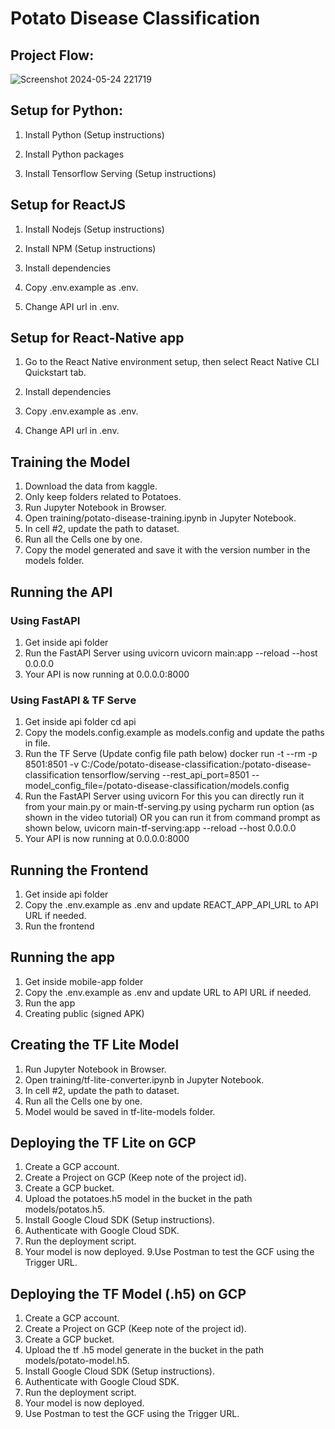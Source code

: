 # Potato Disease Classification
## Project Flow:
![Screenshot 2024-05-24 221719](https://github.com/madhu1690/Flora/assets/135344672/5c2baa01-a477-45cb-b823-64b79dcb45c0)

## Setup for Python:
1. Install Python (Setup instructions)

2. Install Python packages

3. Install Tensorflow Serving (Setup instructions)
## Setup for ReactJS
1. Install Nodejs (Setup instructions)
2. Install NPM (Setup instructions)
3. Install dependencies
4. Copy .env.example as .env.

5. Change API url in .env.

## Setup for React-Native app
1. Go to the React Native environment setup, then select React Native CLI Quickstart tab.

2. Install dependencies

3. Copy .env.example as .env.

4. Change API url in .env.

## Training the Model
1. Download the data from kaggle.
2. Only keep folders related to Potatoes.
3. Run Jupyter Notebook in Browser.
4. Open training/potato-disease-training.ipynb in Jupyter Notebook.
5. In cell #2, update the path to dataset.
6. Run all the Cells one by one.
7. Copy the model generated and save it with the version number in the models folder.
## Running the API
### Using FastAPI
1. Get inside api folder
2. Run the FastAPI Server using uvicorn
uvicorn main:app --reload --host 0.0.0.0
3. Your API is now running at 0.0.0.0:8000
### Using FastAPI & TF Serve
1. Get inside api folder
cd api
2. Copy the models.config.example as models.config and update the paths in file.
3. Run the TF Serve (Update config file path below)
docker run -t --rm -p 8501:8501 -v C:/Code/potato-disease-classification:/potato-disease-classification tensorflow/serving --rest_api_port=8501 --model_config_file=/potato-disease-classification/models.config
4. Run the FastAPI Server using uvicorn For this you can directly run it from your main.py or main-tf-serving.py using pycharm run option (as shown in the video tutorial) OR you can run it from command prompt as shown below,
uvicorn main-tf-serving:app --reload --host 0.0.0.0
5. Your API is now running at 0.0.0.0:8000
## Running the Frontend
1. Get inside api folder
2. Copy the .env.example as .env and update REACT_APP_API_URL to API URL if needed.
3. Run the frontend
## Running the app
1. Get inside mobile-app folder
2. Copy the .env.example as .env and update URL to API URL if needed.
3. Run the app
4. Creating public (signed APK)
## Creating the TF Lite Model
1. Run Jupyter Notebook in Browser.
2. Open training/tf-lite-converter.ipynb in Jupyter Notebook.
3. In cell #2, update the path to dataset.
4. Run all the Cells one by one.
5. Model would be saved in tf-lite-models folder.
## Deploying the TF Lite on GCP
1. Create a GCP account.
2. Create a Project on GCP (Keep note of the project id).
3. Create a GCP bucket.
4. Upload the potatoes.h5 model in the bucket in the path models/potatos.h5.
5. Install Google Cloud SDK (Setup instructions).
6. Authenticate with Google Cloud SDK.
7. Run the deployment script.
8. Your model is now deployed.
9.Use Postman to test the GCF using the Trigger URL.

## Deploying the TF Model (.h5) on GCP
1. Create a GCP account.
2. Create a Project on GCP (Keep note of the project id).
3. Create a GCP bucket.
4. Upload the tf .h5 model generate in the bucket in the path models/potato-model.h5.
5. Install Google Cloud SDK (Setup instructions).
6. Authenticate with Google Cloud SDK.
7. Run the deployment script.
8. Your model is now deployed.
9. Use Postman to test the GCF using the Trigger URL.


